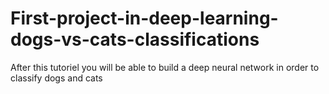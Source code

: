 # First-project-in-deep-learning-dogs-vs-cats-classifications
After this tutoriel you will be able to build a deep neural network in order to classify dogs and cats 
